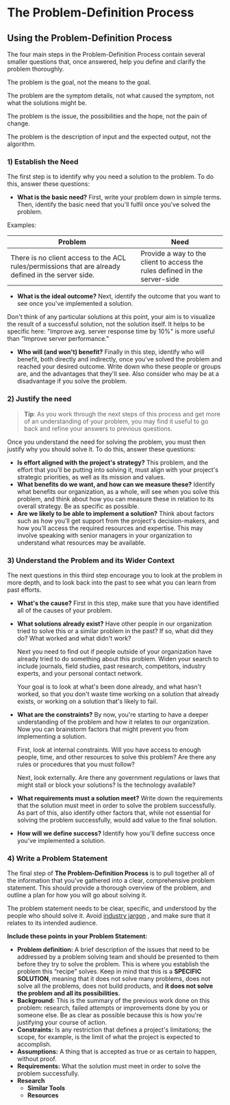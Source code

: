 # The Problem-Definition Process

## Using the Problem-Definition Process

The four main steps in the Problem-Definition Process contain several smaller questions that, once answered, help you define and clarify the problem thoroughly.

The problem is the goal, not the means to the goal.

The problem are the symptom details, not what caused the symptom, not what the solutions might be.

The problem is the issue, the possibilities and the hope, not the pain of change.

The problem is the description of input and the expected output, not the algorithm.


### 1) Establish the Need
The first step is to identify why you need a solution to the problem. To do this, answer these questions:

  * **What is the basic need?** First, write your problem down in simple terms. Then, identify the basic need that you'll fulfil once you've solved the problem.

  Examples:

  |Problem  |Need |
  |---  |---  |
  |There is no client access to the ACL rules/permissions that are already defined in the server side.|Provide a way to the client to access the rules defined in the server-side|


  * **What is the ideal outcome?** Next, identify the outcome that you want to see once you've implemented a solution.

  Don't think of any particular solutions at this point, your aim is to visualize the result of a successful solution, not the solution itself.
  It helps to be specific here: "Improve avg. server response time by 10%" is more useful than "Improve server performance."

  * **Who will (and won't) benefit?** Finally in this step, identify who will benefit, both directly and indirectly, once you've solved the problem and reached your desired outcome. Write down who these people or groups are, and the advantages that they'll see. Also consider who may be at a disadvantage if you solve the problem.


### 2) Justify the need

> **Tip**: As you work through the next steps of this process and get more of an understanding of your problem, you may find it useful to go back and refine your answers to previous questions.

Once you understand the need for solving the problem, you must then justify why you should solve it. To do this, answer these questions:

* **Is effort aligned with the project's strategy?** This problem, and the effort that you'll be putting into solving it, must align with your project's strategic priorities, as well as its mission and values.
* **What benefits do we want, and how can we measure these?** Identify what benefits our organization, as a whole, will see when you solve this problem, and think about how you can measure these in relation to its overall strategy. Be as specific as possible.
* **Are we likely to be able to implement a solution?** Think about factors such as how you'll get support from the project's decision-makers, and how you'll access the required resources and expertise. This may involve speaking with senior managers in your organization to understand what resources may be available.


### 3) Understand the Problem and its Wider Context

The next questions in this third step encourage you to look at the problem in more depth, and to look back into the past to see what you can learn from past efforts.

* **What's the cause?** First in this step, make sure that you have identified all of the causes of your problem.
* **What solutions already exist?** Have other people in our organization tried to solve this or a similar problem in the past? If so, what did they do? What worked and what didn't work?

  Next you need to find out if people outside of your organization have already tried to do something about this problem. Widen your search to include journals, field studies, past research, competitors, industry experts, and your personal contact network.

  Your goal is to look at what's been done already, and what hasn't worked, so that you don't waste time working on a solution that already exists, or working on a solution that's likely to fail.

* **What are the constraints?** By now, you're starting to have a deeper understanding of the problem and how it relates to our organization. Now you can brainstorm factors that might prevent you from implementing a solution.

  First, look at internal constraints. Will you have access to enough people, time, and other resources to solve this problem? Are there any rules or procedures that you must follow?

  Next, look externally. Are there any government regulations or laws that might stall or block your solutions? Is the technology available?

* **What requirements must a solution meet?** Write down the requirements that the solution must meet in order to solve the problem successfully. As part of this, also identify other factors that, while not essential for solving the problem successfully, would add value to the final solution.
* **How will we define success?** Identify how you'll define success once you've implemented a solution.


### 4) Write a Problem Statement

The final step of **The Problem-Definition Process** is to pull together all of the information that you've gathered into a clear, comprehensive problem statement. This should provide a thorough overview of the problem, and outline a plan for how you will go about solving it.

The problem statement needs to be clear, specific, and understood by the people who should solve it. Avoid [industry jargon](http://www.dictionary.com/browse/jargon) , and make sure that it relates to its intended audience.

  **Include these points in your Problem Statement:**

* **Problem definition:** A brief description of the issues that need to be addressed by a problem solving team and should be presented to them before they try to solve the problem. This is where you establish the problem this “recipe” solves. Keep in mind that this is a **SPECIFIC SOLUTION**, meaning that it does not solve many problems, does not solve all the problems, does not build products, and **it does not solve the problem and all its possibilities**.
* **Background:** This is the summary of the previous work done on this problem: research, failed attempts or improvements done by you or someone else. Be as clear as possible because this is how you're justifying your course of action.
* **Constraints:** Is any restriction that defines a project's limitations; the scope, for example, is the limit of what the project is expected to accomplish.
* **Assumptions:** A thing that is accepted as true or as certain to happen, without proof.
* **Requirements:** What the solution must meet in order to solve the problem successfully.
* **Research**
  * **Similar Tools**
  * **Resources**

